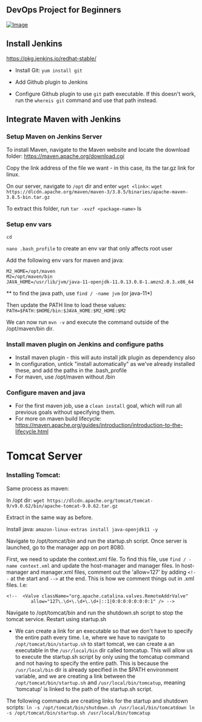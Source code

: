 ## DevOps Project for Beginners   

[![Image](https://github.com/yankils/Simple-DevOps-Project/blob/master/Devops_course.PNG "DevOps Project - CI/CD with Jenkins Ansible Docker Kubernetes ")](https://www.udemy.com/course/valaxy-devops/?referralCode=8147A5CF4C8C7D9E253F)


## Install Jenkins
https://pkg.jenkins.io/redhat-stable/

- Install Git: `yum install git`

- Add Github plugin to Jenkins

- Configure Github plugin to use `git` path executable. If this doesn't work, run the `whereis git` command and use that path instead. 


## Integrate Maven with Jenkins

### Setup Maven on Jenkins Server
To install Maven, navigate to the Maven website and locate the download folder:
https://maven.apache.org/download.cgi

Copy the link address of the file we want - in this case, its the tar.gz link for linux. 

On our server, navigate to `/opt` dir and enter `wget <link>`: `wget https://dlcdn.apache.org/maven/maven-3/3.8.5/binaries/apache-maven-3.8.5-bin.tar.gz`

To extract this folder, run `tar -xvzf <package-name>`
ls

### Setup env vars

`cd`

`nano .bash_profile` to create an env var that only affects root user

Add the following env vars for maven and java: 

```
M2_HOME=/opt/maven
M2=/opt/maven/bin
JAVA_HOME=/usr/lib/jvm/java-11-openjdk-11.0.13.0.8-1.amzn2.0.3.x86_64
```
** to find the java path, use `find / -name jvm` (or java-11*)

Then update the PATH line to load these values: `PATH=$PATH:$HOME/bin:$JAVA_HOME:$M2_HOME:$M2`

We can now run `mvn -v` and execute the command outside of the /opt/maven/bin dir. 

### Install maven plugin on Jenkins and configure paths

- Install maven plugin - this will auto install jdk plugin as dependency also
- In configuration, untick "install automatically" as we've already installed these, and add the paths in the .bash_profile
- For maven, use /opt/maven without /bin

### Configure maven and java
- For the first maven job, use a `clean install` goal, which will run all previous goals without specifying them.
- For more on maven build lifecycle: https://maven.apache.org/guides/introduction/introduction-to-the-lifecycle.html

# Tomcat Server

### Installing Tomcat:

Same process as maven: 

In /opt dir: `wget https://dlcdn.apache.org/tomcat/tomcat-9/v9.0.62/bin/apache-tomcat-9.0.62.tar.gz`

Extract in the same way as before. 

Install java: `amazon-linux-extras install java-openjdk11 -y`

Navigate to /opt/tomcat/bin and run the startup.sh script. Once server is launched, go to the manager app on port 8080. 

First, we need to update the context.xml file. To find this file, use `find / -name context.xml` and update the host-manager and manager files. In host-manager and manager.xml files, comment out the 'allow=127' by adding `<!--` at the start and `-->` at the end. This is how we comment things out in .xml files. I.e:

```
<!--  <Valve className="org.apache.catalina.valves.RemoteAddrValve"
         allow="127\.\d+\.\d+\.\d+|::1|0:0:0:0:0:0:0:1" /> -->
```

Navigate to /opt/tomcat/bin and run the shutdown.sh script to stop the tomcat service. Restart using startup.sh 

- We can create a link for an executable so that we don't have to specify the entire path every time. I.e, where we have to navigate to `/opt/tomcat/bin/startup.sh` to start tomcat, we can create a an executable in the `/usr/local/bin` dir called tomcatup. This will allow us to execute the startup.sh script by only using the tomcatup command and not having to specify the entire path. This is because the `/usr/local/bin` dir is already specified in the $PATH environment variable, and we are creating a link between the `/opt/tomcat/bin/startup.sh` and `/usr/local/bin/tomcatup`, meaning 'tomcatup' is linked to the path of the startup.sh script. 

The following commands are creating links for the startup and shutdown scripts: 
`
ln -s /opt/tomcat/bin/shutdown.sh /usr/local/bin/tomcatdown
ln -s /opt/tomcat/bin/startup.sh /usr/local/bin/tomcatup
`
